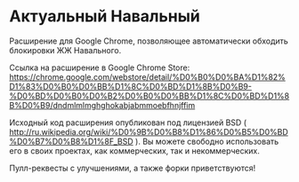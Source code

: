Актуальный Навальный
====================

Расширение для Google Chrome, позволяющее автоматически обходить блокировки ЖЖ Навального.

Ссылка на расширение в Google Chrome Store: https://chrome.google.com/webstore/detail/%D0%B0%D0%BA%D1%82%D1%83%D0%B0%D0%BB%D1%8C%D0%BD%D1%8B%D0%B9-%D0%BD%D0%B0%D0%B2%D0%B0%D0%BB%D1%8C%D0%BD%D1%8B%D0%B9/dndmlmlmghghokabjabmmoebfhnjffim

Исходный код расширения опубликован под лицензией BSD ( http://ru.wikipedia.org/wiki/%D0%9B%D0%B8%D1%86%D0%B5%D0%BD%D0%B7%D0%B8%D1%8F_BSD ). Вы можете свободно использовать его в своих проектах, как коммерческих, так и некоммерческих.

Пулл-реквесты с улучшениями, а также форки приветствуются!
